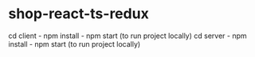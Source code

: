 # shop-react-ts-redux

cd client - npm install - npm start (to run project locally)
cd server - npm install - npm start (to run project locally)
